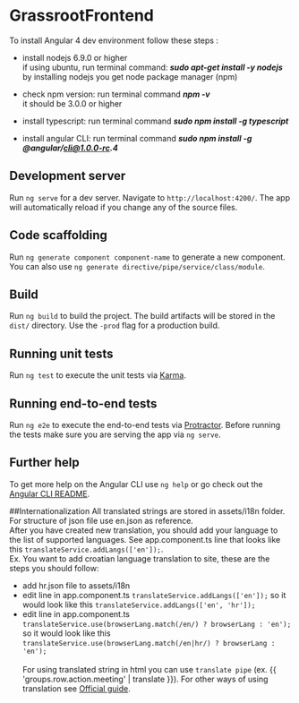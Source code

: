 # GrassrootFrontend

To install Angular 4 dev environment follow these steps :

- install nodejs 6.9.0 or higher  
  if using ubuntu, run terminal command: **_sudo apt-get install -y nodejs_**  
  by installing nodejs you get node package manager (npm)
  
- check npm version: run terminal command **_npm -v_**  
it should be 3.0.0 or higher

- install typescript: run terminal command _**sudo npm install -g typescript**_ 

- install angular CLI: run terminal command **_sudo npm install -g @angular/cli@1.0.0-rc.4_**
 

## Development server

Run `ng serve` for a dev server. Navigate to `http://localhost:4200/`. The app will automatically reload if you change any of the source files.

## Code scaffolding

Run `ng generate component component-name` to generate a new component. You can also use `ng generate directive/pipe/service/class/module`.

## Build

Run `ng build` to build the project. The build artifacts will be stored in the `dist/` directory. Use the `-prod` flag for a production build.

## Running unit tests

Run `ng test` to execute the unit tests via [Karma](https://karma-runner.github.io).

## Running end-to-end tests

Run `ng e2e` to execute the end-to-end tests via [Protractor](http://www.protractortest.org/).
Before running the tests make sure you are serving the app via `ng serve`.

## Further help

To get more help on the Angular CLI use `ng help` or go check out the [Angular CLI README](https://github.com/angular/angular-cli/blob/master/README.md).

##Internationalization
All translated strings are stored in assets/i18n folder. For structure of json file use en.json as reference. <br />
After you have created new translation, you should add your language to the list of supported languages. See app.component.ts line that looks like this `translateService.addLangs(['en']);`. 
<br />
Ex. You want to add croatian language translation to site, these are the steps you should follow:
- add hr.json file to assets/i18n
- edit line in app.component.ts `translateService.addLangs(['en']);` so it would look like this `translateService.addLangs(['en', 'hr']);`
- edit line in app.component.ts `translateService.use(browserLang.match(/en/) ? browserLang : 'en');` so it would look like this `translateService.use(browserLang.match(/en|hr/) ? browserLang : 'en');`
<br/><br/>
For using translated string in html you can use `translate pipe` (ex. {{ 'groups.row.action.meeting' | translate }}). For other ways of using translation see [Official guide](https://github.com/ngx-translate/core).
